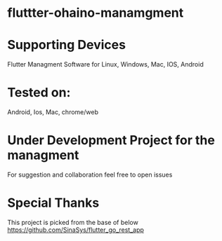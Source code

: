 # fluttter-ohaino-manamgment

# Supporting Devices
  Flutter Managment Software for Linux, Windows, Mac, IOS, Android
# Tested on:
  Android, Ios, Mac, chrome/web
# Under Development Project for the managment
  For suggestion and collaboration feel free to open issues


# Special Thanks 
  This project is picked from the base of below
  https://github.com/SinaSys/flutter_go_rest_app